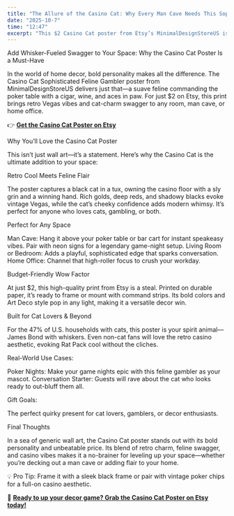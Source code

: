 ```yaml
---
title: "The Allure of the Casino Cat: Why Every Man Cave Needs This Sophisticated Feline Gambler Poster"
date: "2025-10-7"
time: "12:47"
excerpt: "This $2 Casino Cat poster from Etsy’s MinimalDesignStoreUS is a must-have for any man cave or room. A slick feline in a tux owns the poker table with aces. Perfect for adding quirky, budget-friendly style to your space!"
---
```

Add Whisker-Fueled Swagger to Your Space: Why the Casino Cat Poster Is a Must-Have

In the world of home decor, bold personality makes all the difference. The Casino Cat Sophisticated Feline Gambler poster from MinimalDesignStoreUS delivers just that—a suave feline commanding the poker table with a cigar, wine, and aces in paw. For just $2 on Etsy, this print brings retro Vegas vibes and cat-charm swagger to any room, man cave, or home office.

👉 **[Get the Casino Cat Poster on Etsy](https://etsy.me/4pW8NDc)**

Why You’ll Love the Casino Cat Poster

This isn’t just wall art—it’s a statement. Here’s why the Casino Cat is the ultimate addition to your space:

Retro Cool Meets Feline Flair

The poster captures a black cat in a tux, owning the casino floor with a sly grin and a winning hand. Rich golds, deep reds, and shadowy blacks evoke vintage Vegas, while the cat’s cheeky confidence adds modern whimsy. It’s perfect for anyone who loves cats, gambling, or both.

Perfect for Any Space

Man Cave: Hang it above your poker table or bar cart for instant speakeasy vibes. Pair with neon signs for a legendary game-night setup.
Living Room or Bedroom: Adds a playful, sophisticated edge that sparks conversation.
Home Office: Channel that high-roller focus to crush your workday.

Budget-Friendly Wow Factor

At just $2, this high-quality print from Etsy is a steal. Printed on durable paper, it’s ready to frame or mount with command strips. Its bold colors and Art Deco style pop in any light, making it a versatile decor win.

Built for Cat Lovers & Beyond

For the 47% of U.S. households with cats, this poster is your spirit animal—James Bond with whiskers. Even non-cat fans will love the retro casino aesthetic, evoking Rat Pack cool without the cliches.

Real-World Use Cases:

Poker Nights: Make your game nights epic with this feline gambler as your mascot.
Conversation Starter: Guests will rave about the cat who looks ready to out-bluff them all.

Gift Goals: 

The perfect quirky present for cat lovers, gamblers, or decor enthusiasts.

Final Thoughts

In a sea of generic wall art, the Casino Cat poster stands out with its bold personality and unbeatable price. Its blend of retro charm, feline swagger, and casino vibes makes it a no-brainer for leveling up your space—whether you’re decking out a man cave or adding flair to your home.

💡 Pro Tip: Frame it with a sleek black frame or pair with vintage poker chips for a full-on casino aesthetic.

🛒 **[Ready to up your decor game? Grab the Casino Cat Poster on Etsy today!](https://etsy.me/4pW8NDc)**